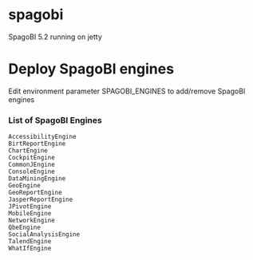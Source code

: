 # spagobi
SpagoBI 5.2 running on jetty

# Deploy SpagoBI engines
Edit environment parameter SPAGOBI_ENGINES to add/remove SpagoBI engines

### List of SpagoBI Engines

	AccessibilityEngine
	BirtReportEngine
	ChartEngine
	CockpitEngine
	CommonJEngine
	ConsoleEngine
	DataMiningEngine
	GeoEngine
	GeoReportEngine
	JasperReportEngine
	JPivotEngine
	MobileEngine
	NetworkEngine
	QbeEngine
	SocialAnalysisEngine
	TalendEngine
	WhatIfEngine
